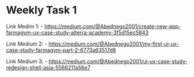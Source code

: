# Weekly Task 1

Link Medim 1: - https://medium.com/@Abednego2001/create-new-app-farmagym-ux-case-study-alterra-academy-3f5d15ec5843

Link Medium 2: - https://medium.com/@Abednego2001/my-first-ui-ux-case-study-farmagym-part-2-6773a63517d8

Link Medium 3; - https://medium.com/@Abednego2001/ui-ux-case-study-redesign-shell-asia-5566211a56e7
